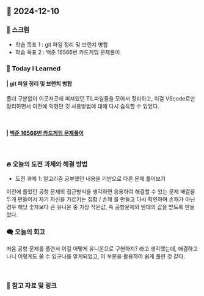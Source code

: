 ## 📆 2024-12-10

### 🔔 스크럼

- 학습 목표 1 : git 파일 정리 및 브랜치 병합
- 학습 목표 2 : 백준 16566번 카드게임 문제풀이
  <br/>



### 🚀 Today I Learned


#### | git 파일 정리 및 브랜치 병합

폴더 구분없이 이곳저곳에 퍼져있던 TIL파일들을 모아서 정리하고, 이걸 VScode로만 정리하면서 이전에 익혔던 깃 사용방법에 대해 다시 습득할 수 있었다.

<br/>

#### | [백준 16566번 카드게임 문제풀이](https://github.com/availrum/newb/blob/main/cardgame.cpp)

<br/>

### 🔥 오늘의 도전 과제와 해결 방법

- 도전 과제 1: 알고리즘 공부했던 내용을 기반으로 다른 문제 풀어보기
  <br/>

이전에 풀었던 공항 문제의 접근방식을 생각하면 응용하여 해결할 수 있는 문제
배열을 두개 만들어서 자기 자신을 가르키는 집합 / 손패 를 만들고 다시 학인하며 손패가 아닌 경우 해당 숫자보다 큰 유니온 중 가장 작은값, 즉 공항문제와 반대의 값을 받도록 만들었다.

### 🗨️ 오늘의 회고

<!--
- 오늘의 학습 경험에 대한 자유로운 생각이나 느낀 점을 기록합니다.
- 성공적인 점, 개선해야 할 점, 새롭게 시도하고 싶은 방법 등을 포함할 수 있습니다.-->

처음 공항 문제를 풀면서 이걸 어떻게 유니온으로 구현하지? 라고 생각했는데, 해결하고 나니 이렇게도 쓸 수 있구나를 알게되었고, 이 부분을 활용하여 쉽게 풀린 것 같다. 

<br/>


### 📰 참고 자료 및 링크
